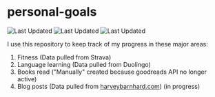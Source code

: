 # personal-goals
![Last Updated](https://img.shields.io/date/1613960808?color=FC4C02&label=Fitness%20Updated&logo=strava)
![Last Updated](https://img.shields.io/date/1613960808?color=7ac70c&label=Language%20Updated&logo=duolingo)
![Last Updated](https://img.shields.io/date/1613960808?color=e9e5cd&label=Books%20Updated&logo=goodreads)

I use this repository to keep track of my progress in these major areas:

1. Fitness (Data pulled from Strava)
2. Language learning (Data pulled from Duolingo)
3. Books read ("Manually" created because goodreads API no longer active)
4. Blog posts (Data pulled from [harveybarnhard.com](https://harveybarnhard.com)) (in progress)
